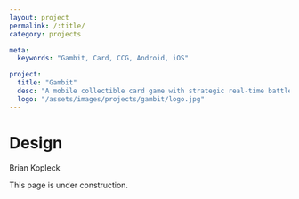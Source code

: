 ```yaml
---
layout: project
permalink: /:title/
category: projects

meta:
  keywords: "Gambit, Card, CCG, Android, iOS"

project:
  title: "Gambit"
  desc: "A mobile collectible card game with strategic real-time battles"
  logo: "/assets/images/projects/gambit/logo.jpg"
---
```


# Design
Brian Kopleck  

<!-- FACTSHEET END -->

This page is under construction.